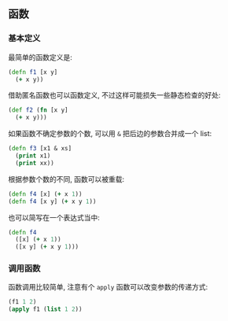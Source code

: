 
函数
----

### 基本定义

最简单的函数定义是:

```clojure
(defn f1 [x y]
  (+ x y))
```

借助匿名函数也可以函数定义, 不过这样可能损失一些静态检查的好处:

```clojure
(def f2 (fn [x y]
  (+ x y)))
```

如果函数不确定参数的个数, 可以用 `&` 把后边的参数合并成一个 list:

```clojure
(defn f3 [x1 & xs]
  (print x1)
  (print xx))
```

根据参数个数的不同, 函数可以被重载:

```clojure
(defn f4 [x] (+ x 1))
(defn f4 [x y] (+ x y 1))
```

也可以简写在一个表达式当中:

```clojure
(defn f4
  ([x] (+ x 1))
  ([x y] (+ x y 1)))
```

### 调用函数

函数调用比较简单, 注意有个 `apply` 函数可以改变参数的传递方式:

```clojure
(f1 1 2)
(apply f1 (list 1 2))
```
